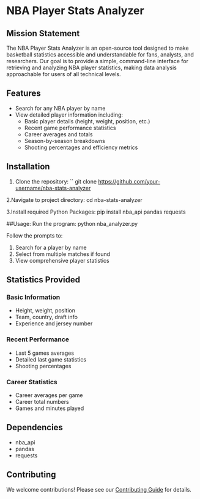 # NBA Player Stats Analyzer

## Mission Statement
The NBA Player Stats Analyzer is an open-source tool designed to make basketball statistics accessible and understandable for fans, analysts, and researchers. Our goal is to provide a simple, command-line interface for retrieving and analyzing NBA player statistics, making data analysis approachable for users of all technical levels.

## Features
- Search for any NBA player by name
- View detailed player information including:
   - Basic player details (height, weight, position, etc.)
   - Recent game performance statistics
   - Career averages and totals
   - Season-by-season breakdowns
   - Shooting percentages and efficiency metrics

## Installation

1. Clone the repository:
``
git clone https://github.com/your-username/nba-stats-analyzer

2.Navigate to project directory:
 cd nba-stats-analyzer
 
3.Install required Python Packages:
pip install nba_api pandas requests

##Usage:
Run the program: python nba_analyzer.py

Follow the prompts to:
1. Search for a player by name
2. Select from multiple matches if found
3. View comprehensive player statistics

## Statistics Provided

### Basic Information
- Height, weight, position
- Team, country, draft info
- Experience and jersey number

### Recent Performance
- Last 5 games averages
- Detailed last game statistics
- Shooting percentages

### Career Statistics
- Career averages per game
- Career total numbers
- Games and minutes played

## Dependencies
- nba_api
- pandas
- requests

## Contributing
We welcome contributions! Please see our [Contributing Guide](Contributing.md) for details.
